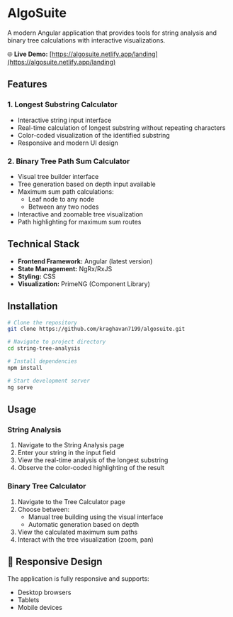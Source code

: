 # AlgoSuite

A modern Angular application that provides tools for string analysis and binary tree calculations with interactive visualizations.

🌐 **Live Demo:** [https://algosuite.netlify.app/landing](https://algosuite.netlify.app/landing)

## Features

### 1. Longest Substring Calculator
- Interactive string input interface
- Real-time calculation of longest substring without repeating characters
- Color-coded visualization of the identified substring
- Responsive and modern UI design

### 2. Binary Tree Path Sum Calculator
- Visual tree builder interface
- Tree generation based on depth input available
- Maximum sum path calculations:
  - Leaf node to any node
  - Between any two nodes
- Interactive and zoomable tree visualization
- Path highlighting for maximum sum routes

## Technical Stack

- **Frontend Framework:** Angular (latest version)
- **State Management:** NgRx/RxJS
- **Styling:** CSS
- **Visualization:** PrimeNG (Component Library)

## Installation

```bash
# Clone the repository
git clone https://github.com/kraghavan7199/algosuite.git

# Navigate to project directory
cd string-tree-analysis

# Install dependencies
npm install

# Start development server
ng serve
```

## Usage

### String Analysis
1. Navigate to the String Analysis page
2. Enter your string in the input field
3. View the real-time analysis of the longest substring
4. Observe the color-coded highlighting of the result

### Binary Tree Calculator
1. Navigate to the Tree Calculator page
2. Choose between:
   - Manual tree building using the visual interface
   - Automatic generation based on depth
3. View the calculated maximum sum paths
4. Interact with the tree visualization (zoom, pan)

## 📱 Responsive Design

The application is fully responsive and supports:
- Desktop browsers
- Tablets
- Mobile devices
